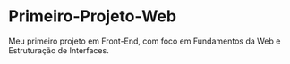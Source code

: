 # Primeiro-Projeto-Web
Meu primeiro projeto em Front-End, com foco em Fundamentos da Web e Estruturação de Interfaces.
